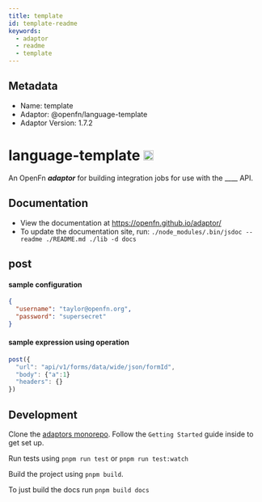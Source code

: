```yaml
---
title: template
id: template-readme
keywords:
  - adaptor
  - readme
  - template
---
```

## Metadata
- Name: template
- Adaptor: @openfn/language-template
- Adaptor Version: 1.7.2
# language-template [<img src="https://avatars2.githubusercontent.com/u/9555108?s=200&v=4)" alt="alt text" height="20"/>](https://www.openfn.org)

An OpenFn **_adaptor_** for building integration jobs for use with the \_\_\_\_
API.

## Documentation

- View the documentation at https://openfn.github.io/adaptor/
- To update the documentation site, run:
  `./node_modules/.bin/jsdoc --readme ./README.md ./lib -d docs`

## post

#### sample configuration

```json
{
  "username": "taylor@openfn.org",
  "password": "supersecret"
}
```

#### sample expression using operation

```js
post({
  "url": "api/v1/forms/data/wide/json/formId",
  "body": {"a":1}
  "headers": {}
})
```

## Development

Clone the [adaptors monorepo](https://github.com/OpenFn/adaptors). Follow the
`Getting Started` guide inside to get set up.

Run tests using `pnpm run test` or `pnpm run test:watch`

Build the project using `pnpm build`.

To just build the docs run `pnpm build docs`
